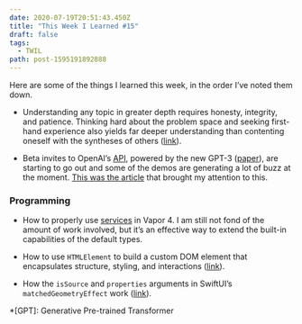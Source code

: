 ```yaml
---
date: 2020-07-19T20:51:43.450Z
title: "This Week I Learned #15"
draft: false
tags:
  - TWIL
path: post-1595191892888
---
```

Here are some of the things I learned this week, in the order I’ve noted them down.

* Understanding any topic in greater depth requires honesty, integrity, and patience. Thinking hard about the problem space and seeking first-hand experience also yields far deeper understanding than contenting oneself with the syntheses of others ([link](https://nabeelqu.co/understanding)).

* Beta invites to OpenAI’s [API](https://beta.openai.com), powered by the new GPT-3 ([paper](https://arxiv.org/pdf/2005.14165.pdf)), are starting to go out and some of the demos are generating a lot of buzz at the moment. [This was the article](https://maraoz.com/2020/07/18/openai-gpt3/) that brought my attention to this.

### Programming

* How to properly use [services](https://docs.vapor.codes/4.0/services/) in Vapor 4. I am still not fond of the amount of work involved, but it’s an effective way to extend the built-in capabilities of the default types.

* How to use `HTMLElement` to build a custom DOM element that encapsulates structure, styling, and interactions ([link](https://html.spec.whatwg.org/multipage/custom-elements.html)).

* How the `isSource` and `properties` arguments in SwiftUI’s `matchedGeometryEffect` work ([link](https://swiftui-lab.com/matchedgeometryeffect-part2/)).

*[GPT]: Generative Pre-trained Transformer